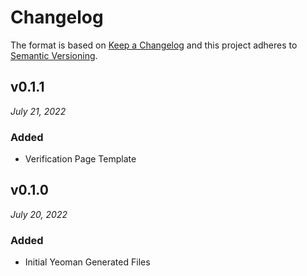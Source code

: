 # Changelog

The format is based on [Keep a Changelog](http://keepachangelog.com/en/1.0.0/)
and this project adheres to [Semantic Versioning](http://semver.org/spec/v2.0.0.html).


v0.1.1
------------------------------
*July 21, 2022*

### Added
- Verification Page Template


v0.1.0
------------------------------
*July 20, 2022*

### Added
- Initial Yeoman Generated Files
